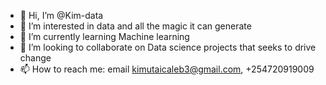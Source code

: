 - 👋 Hi, I’m @Kim-data
- 👀 I’m interested in data and all the magic it can generate
- 🌱 I’m currently learning Machine learning
- 💞️ I’m looking to collaborate on Data science projects that seeks to drive change
- 📫 How to reach me: email kimutaicaleb3@gmail.com, +254720919009

<!---
Kim-data/Kim-data is a ✨ special ✨ repository because its `README.md` (this file) appears on your GitHub profile.
You can click the Preview link to take a look at your changes.
--->
